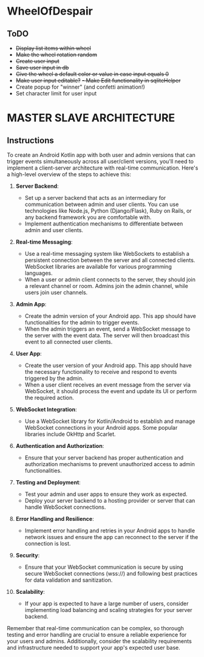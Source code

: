 # WheelOfDespair

## ToDO
- ~~Display list items within wheel~~
- ~~Make the wheel rotation random~~
- ~~Create user input~~
- ~~Save user input in db~~
- ~~Give the wheel a default color or value in case input equals 0~~
- ~~Make user input editable?~~
  ~~- Make Edit functionality in sqliteHelper~~
- Create popup for "winner" (and confetti animation!)
- Set character limit for user input

# MASTER SLAVE ARCHITECTURE
## Instructions
To create an Android Kotlin app with both user and admin versions that can trigger events simultaneously across all user/client versions, you'll need to implement a client-server architecture with real-time communication. Here's a high-level overview of the steps to achieve this:

1. **Server Backend**:
   - Set up a server backend that acts as an intermediary for communication between admin and user clients. You can use technologies like Node.js, Python (Django/Flask), Ruby on Rails, or any backend framework you are comfortable with.
   - Implement authentication mechanisms to differentiate between admin and user clients.

2. **Real-time Messaging**:
   - Use a real-time messaging system like WebSockets to establish a persistent connection between the server and all connected clients. WebSocket libraries are available for various programming languages.
   - When a user or admin client connects to the server, they should join a relevant channel or room. Admins join the admin channel, while users join user channels.

3. **Admin App**:
   - Create the admin version of your Android app. This app should have functionalities for the admin to trigger events.
   - When the admin triggers an event, send a WebSocket message to the server with the event data. The server will then broadcast this event to all connected user clients.

4. **User App**:
   - Create the user version of your Android app. This app should have the necessary functionality to receive and respond to events triggered by the admin.
   - When a user client receives an event message from the server via WebSocket, it should process the event and update its UI or perform the required action.

5. **WebSocket Integration**:
   - Use a WebSocket library for Kotlin/Android to establish and manage WebSocket connections in your Android apps. Some popular libraries include OkHttp and Scarlet.

6. **Authentication and Authorization**:
   - Ensure that your server backend has proper authentication and authorization mechanisms to prevent unauthorized access to admin functionalities.

7. **Testing and Deployment**:
   - Test your admin and user apps to ensure they work as expected.
   - Deploy your server backend to a hosting provider or server that can handle WebSocket connections.

8. **Error Handling and Resilience**:
   - Implement error handling and retries in your Android apps to handle network issues and ensure the app can reconnect to the server if the connection is lost.

9. **Security**:
   - Ensure that your WebSocket communication is secure by using secure WebSocket connections (wss://) and following best practices for data validation and sanitization.

10. **Scalability**:
    - If your app is expected to have a large number of users, consider implementing load balancing and scaling strategies for your server backend.

Remember that real-time communication can be complex, so thorough testing and error handling are crucial to ensure a reliable experience for your users and admins. Additionally, consider the scalability requirements and infrastructure needed to support your app's expected user base.
